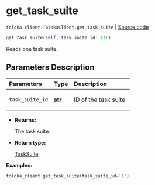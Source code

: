 # get_task_suite
`toloka.client.TolokaClient.get_task_suite` | [Source code](https://github.com/Toloka/toloka-kit/blob/v1.2.0.post1/src/client/__init__.py#L2730)

```python
get_task_suite(self, task_suite_id: str)
```

Reads one task suite.

## Parameters Description

| Parameters | Type | Description |
| :----------| :----| :-----------|
`task_suite_id`|**str**|<p>ID of the task suite.</p>

* **Returns:**

  The task suite.

* **Return type:**

  [TaskSuite](toloka.client.task_suite.TaskSuite.md)

**Examples:**


```python
toloka_client.get_task_suite(task_suite_id='1')
```
